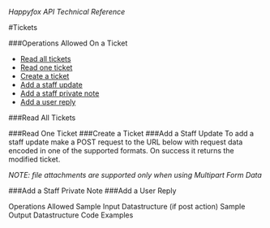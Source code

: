 *Happyfox API Technical Reference*


#Tickets

###Operations Allowed On a Ticket

* [Read all tickets](tickets.md#read-all-tickets)
* [Read one ticket](tickets.md#read-one-ticket)
* [Create a ticket](tickets.md#create-a-ticket)
* [Add a staff update](tickets.md#add-a-staff-update)
* [Add a staff private note](tickets.md#add-a-staff-private-note)
* [Add a user reply](tickets.md#add-a-user-reply)


























###Read All Tickets

###Read One Ticket
###Create a Ticket
###Add a Staff Update
To add a staff update make a POST request to the URL below with request data encoded in one of the supported formats. On success it returns the modified ticket.
*NOTE: file attachments are supported only when using Multipart Form Data*


###Add a Staff Private Note
###Add a User Reply

 Operations Allowed
               Sample Input Datastructure (if post action)
               Sample Output Datastructure 
               Code Examples 

